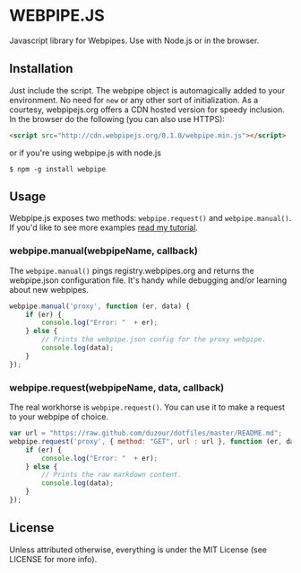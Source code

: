 # WEBPIPE.JS

Javascript library for Webpipes. Use with Node.js or in the browser.

## Installation

Just include the script. The webpipe object is automagically added to your environment. No need for `new` or any other sort of initialization. As a courtesy, webpipejs.org offers a CDN hosted version for speedy inclusion. In the browser do the following (you can also use HTTPS):

``` html
<script src="http://cdn.webpipejs.org/0.1.0/webpipe.min.js"></script>
``` 
or if you're using webpipe.js with node.js

	$ npm -g install webpipe 

## Usage

Webpipe.js exposes two methods: `webpipe.request()` and `webpipe.manual()`. If you'd like to see more examples [read my tutorial](http://www.dozierhudson.com/projects/webpipe.js/).

### webpipe.manual(webpipeName, callback)

The `webpipe.manual()` pings registry.webpipes.org and returns the webpipe.json  configuration file. It's handy while debugging and/or learning about new webpipes.

``` javascript
webpipe.manual('proxy', function (er, data) {
	if (er) {
		console.log("Error: "  + er);
	} else {
		// Prints the webpipe.json config for the proxy webpipe.
		console.log(data);
	}
});
``` 

### webpipe.request(webpipeName, data, callback)

The real workhorse is `webpipe.request()`. You can use it to make a request to your webpipe of choice.

``` javascript
var url = "https://raw.github.com/duzour/dotfiles/master/README.md";
webpipe.request('proxy', { method: "GET", url : url }, function (er, data) {
	if (er) {
		console.log("Error: "  + er);
	} else {
		// Prints the raw markdown content.
		console.log(data);
	}
});
``` 

## License

Unless attributed otherwise, everything is under the MIT License (see LICENSE for more info).
